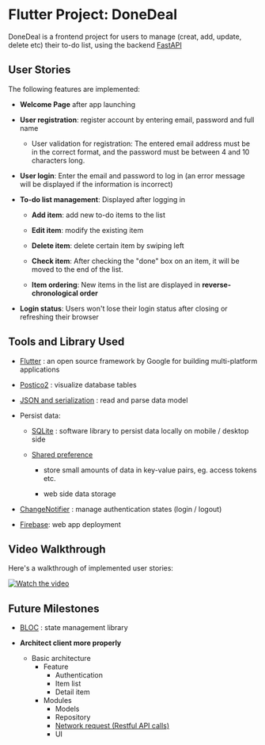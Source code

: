 # Flutter Project: DoneDeal

DoneDeal is a frontend project for users to manage (creat, add, update, delete etc) their to-do list, using the backend [FastAPI](https://github.com/jiarongs77/fastAPI-CRUD)

## User Stories

The following features are implemented:

- **Welcome Page** after app launching

- **User registration**: register account by entering email, password and full name

    - User validation for registration: The entered email address must be in the correct format, and the password must be between 4 and 10 characters long.

- **User login**: Enter the email and password to log in (an error message will be displayed if the information is incorrect)

- **To-do list management**: Displayed after logging in

    - **Add item**: add new to-do items to the list

    - **Edit item**: modify the existing item

    - **Delete item**: delete certain item by swiping left

    - **Check item**: After checking the "done" box on an item, it will be moved to the end of the list.

    - **Item ordering**: New items in the list are displayed in **reverse-chronological order**

- **Login status**: Users won't lose their login status after closing or refreshing their browser


## Tools and Library Used

- [Flutter](https://docs.flutter.dev/) : an open source framework by Google for building  multi-platform applications 

- [Postico2](https://eggerapps.at/postico2/) : visualize database tables

- [JSON and serialization](https://docs.flutter.dev/data-and-backend/serialization/json) : read and parse data model

- Persist data:

  - [SQLite](https://docs.flutter.dev/cookbook/persistence/sqlite) : software library to persist data locally on mobile / desktop side

  - [Shared preference](https://docs.flutter.dev/cookbook/persistence/key-value)
  
    - store small amounts of data in key-value pairs, eg. access tokens etc.
   
    - web side data storage

- [ChangeNotifier](https://docs.flutter.dev/data-and-backend/state-mgmt/simple#changenotifier) : manage authentication states (login / logout)

- [Firebase](https://firebase.google.com/docs/hosting/quickstart): web app deployment


## Video Walkthrough

Here's a walkthrough of implemented user stories:

[![Watch the video](https://img.youtube.com/vi/SCk-kcBZ2K8/0.jpg)](https://youtu.be/SCk-kcBZ2K8)

## Future Milestones

- [BLOC](https://bloclibrary.dev/architecture/) : state management library

- **Architect client more properly** 
  - Basic architecture
    - Feature
      - Authentication
      - Item list 
      - Detail item
    - Modules
      - Models
      - Repository
      - [Network request (Restful API calls)](https://docs.flutter.dev/data-and-backend/networking)
      - UI

  



